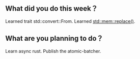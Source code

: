 ## What did you do this week？
Learned trait std::convert::From.
Learned [std::mem::replace()][1].

## What are you planning to do？
Learn async rust.
Publish the atomic-batcher.

[1]: https://stackoverflow.com/questions/27098694/how-can-i-swap-in-a-new-value-for-a-field-in-a-mutable-reference-to-a-structure